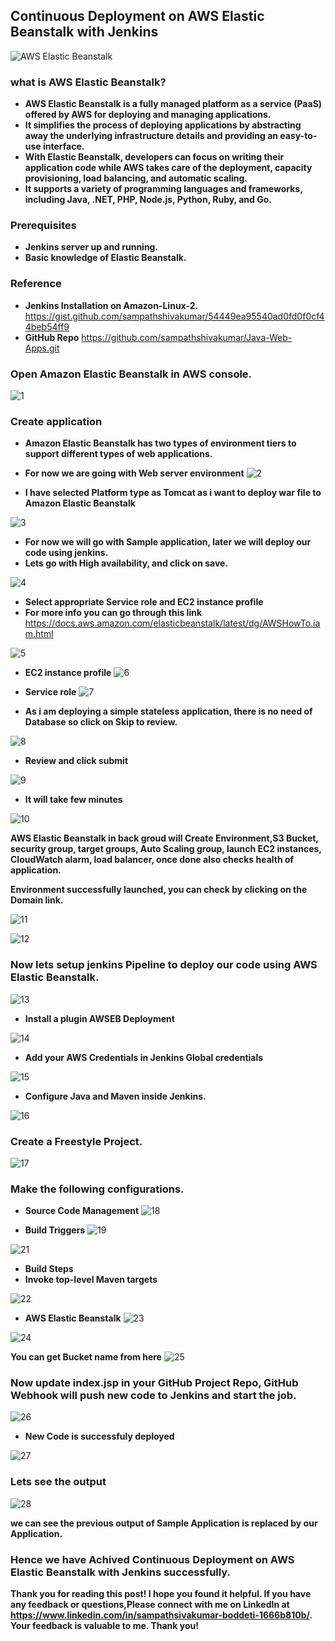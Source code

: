 ## Continuous Deployment on AWS Elastic Beanstalk with Jenkins
![AWS Elastic Beanstalk](https://user-images.githubusercontent.com/119833411/247898474-7bd72467-064b-4a13-a2f7-0a4f652503f8.jpg)

### what is AWS Elastic Beanstalk?
* **AWS Elastic Beanstalk is a fully managed platform as a service (PaaS) offered by AWS for deploying and managing applications.** 
* **It simplifies the process of deploying applications by abstracting away the underlying infrastructure details and providing an easy-to-use interface.**   
* **With Elastic Beanstalk, developers can focus on writing their application code while AWS takes care of the deployment, capacity provisioning, load balancing, and automatic scaling.**
* **It supports a variety of programming languages and frameworks, including Java, .NET, PHP, Node.js, Python, Ruby, and Go.**

### Prerequisites
* **Jenkins server up and running.**
* **Basic knowledge of Elastic Beanstalk.**

### Reference 
* **Jenkins Installation on Amazon-Linux-2.** https://gist.github.com/sampathshivakumar/54449ea95540ad0fd0f0cf44beb54ff9
* **GitHub Repo** https://github.com/sampathshivakumar/Java-Web-Apps.git

### Open Amazon Elastic Beanstalk in AWS console.
![1](https://user-images.githubusercontent.com/119833411/247903469-0e49b6d9-0fbb-4836-b465-6013a88fd970.jpg)

### Create application

* **Amazon Elastic Beanstalk has two types of environment tiers to support different types of web applications.**
* **For now we are going with Web server environment**
![2](https://user-images.githubusercontent.com/119833411/247904182-e6788037-5c2e-4d99-bd7e-1464ade2bbc6.jpg)

* **I have selected Platform type as Tomcat as i want to deploy war file to Amazon Elastic Beanstalk**

![3](https://user-images.githubusercontent.com/119833411/247905586-ae33ea10-ba7f-4cdf-b8fc-2ee51e14da11.jpg)

* **For now we will go with Sample application, later we will deploy our code using jenkins.**
* **Lets go with High availability, and click on save.**

![4](https://user-images.githubusercontent.com/119833411/247905976-019f5651-1bf8-4ab7-b78b-1b7f15cbed58.jpg)

* **Select appropriate Service role and EC2 instance profile**
* **For more info you can go through this link** https://docs.aws.amazon.com/elasticbeanstalk/latest/dg/AWSHowTo.iam.html

![5](https://user-images.githubusercontent.com/119833411/247907068-b1eee2d3-ecab-40ff-9928-3a0664572f7a.jpg)

* **EC2 instance profile**
![6](https://user-images.githubusercontent.com/119833411/247909844-bf992958-a9a1-4c8c-8882-8969e961e491.jpg)

* **Service role**
![7](https://user-images.githubusercontent.com/119833411/247910079-43b16c9f-cdf8-462f-8b1c-2d751422b5b0.jpg)

* **As i am deploying a simple stateless application, there is no need of Database so click on Skip to review.**

![8](https://user-images.githubusercontent.com/119833411/247911002-217c058b-0216-4df4-96d8-1bc3e446bfa8.jpg)

* **Review and click submit**

![9](https://user-images.githubusercontent.com/119833411/247913024-57bef371-4010-4b00-b359-529decb9ef18.jpg)

* **It will take few minutes**

![10](https://user-images.githubusercontent.com/119833411/247913796-635dcd6a-cc8d-4034-9659-7e767423182b.jpg)

**AWS Elastic Beanstalk in back groud will Create Environment,S3 Bucket, security group, target groups, Auto Scaling group, launch EC2 instances, CloudWatch alarm, load balancer, once done also checks health of application.**

**Environment successfully launched, you can check by clicking on the Domain link.**

![11](https://user-images.githubusercontent.com/119833411/247915780-2be2c464-89fd-4306-8d7e-ad3f5617c0e3.jpg)

![12](https://user-images.githubusercontent.com/119833411/247916071-d7ecda9a-0ffd-4adf-bfd3-9c4f479a432a.jpg)

### Now lets setup jenkins Pipeline to deploy our code using AWS Elastic Beanstalk.

![13](https://user-images.githubusercontent.com/119833411/247921975-ae32701a-cfba-4a2b-a039-88fbade0233c.jpg)

* **Install a plugin AWSEB Deployment**

![14](https://user-images.githubusercontent.com/119833411/247922310-47e30f63-6089-4119-ac50-d8181d9b429e.jpg)

* **Add your AWS Credentials in Jenkins Global credentials**

![15](https://user-images.githubusercontent.com/119833411/247925847-9ffd8459-9966-4f9f-b424-2ff7192f3d4c.jpg)

* **Configure Java and Maven inside Jenkins.**

![16](https://user-images.githubusercontent.com/119833411/247927393-dcd9faf4-f8ea-4e6a-b67e-bd0554539834.jpg)

### Create a Freestyle Project.

![17](https://user-images.githubusercontent.com/119833411/247927899-8ed97ebf-3e67-4217-af60-98ea9acb599a.jpg)

### Make the following configurations.

* **Source Code Management**
![18](https://user-images.githubusercontent.com/119833411/247928343-dc8ebfe2-acac-4467-ab37-7bf3322cf56e.jpg)

* **Build Triggers**
![19](https://user-images.githubusercontent.com/119833411/247928671-243383e5-95a8-42db-af81-8546a3f5aad6.jpg)

![21](https://user-images.githubusercontent.com/119833411/247929278-7dde6862-00b4-4da7-9daa-4eb5be35ed9d.jpg)

* **Build Steps**
* **Invoke top-level Maven targets**

![22](https://user-images.githubusercontent.com/119833411/247929640-5950934c-4263-4267-8c8f-333115063d00.jpg)

* **AWS Elastic Beanstalk**
![23](https://user-images.githubusercontent.com/119833411/247930405-58f739f8-0810-4bdf-8db5-9cc1d9a73cfb.jpg)

![24](https://user-images.githubusercontent.com/119833411/247934009-4fdd2a43-1390-49bf-93c3-84f168ea211d.jpg)

**You can get Bucket name from here**
![25](https://user-images.githubusercontent.com/119833411/247934305-6ca57af2-6c6d-46d2-95b0-749fffc2fa66.jpg)

### Now update index.jsp in your GitHub Project Repo, GitHub Webhook will push new code to Jenkins and start the job.

![26](https://user-images.githubusercontent.com/119833411/247935722-aa6a1bb6-561a-4840-8f5b-10b56a166716.jpg)

* **New Code is successfuly deployed**

![27](https://user-images.githubusercontent.com/119833411/247936044-e69ec787-6734-41cb-b939-010fa418135d.jpg)

### Lets see the output

![28](https://user-images.githubusercontent.com/119833411/247936583-1ba560cf-7de6-40af-a70f-0881d8d3f63d.jpg)

**we can see the previous output of Sample Application is replaced by our Application.**

### Hence we have Achived Continuous Deployment on AWS Elastic Beanstalk with Jenkins successfully.

**Thank you for reading this post! I hope you found it helpful. If you have any feedback or questions,Please connect with me on LinkedIn at https://www.linkedin.com/in/sampathsivakumar-boddeti-1666b810b/. Your feedback is valuable to me. Thank you!**








